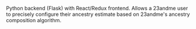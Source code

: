 Python backend (Flask) with React/Redux frontend. Allows a 23andme user to precisely configure their ancestry estimate based on 23andme's ancestry composition algorithm.

